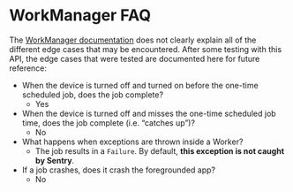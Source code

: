 # WorkManager FAQ
The [WorkManager documentation](https://developer.android.com/reference/androidx/work/WorkManager) does not clearly explain all of the different edge cases that may be encountered. After some testing with this API, the edge cases that were tested are documented here for future reference:

- When the device is turned off and turned on before the one-time scheduled job, does the job complete?
  - Yes
- When the device is turned off and misses the one-time scheduled job time, does the job complete (i.e. “catches up”)?
  - No
- What happens when exceptions are thrown inside a Worker?
  - The job results in a `Failure`. By default, **this exception is not caught by Sentry**.
- If a job crashes, does it crash the foregrounded app?
  - No